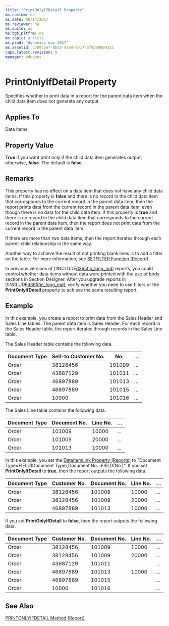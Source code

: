 ```yaml
---
title: "PrintOnlyIfDetail Property"
ms.custom: na
ms.date: 06/14/2017
ms.reviewer: na
ms.suite: na
ms.tgt_pltfrm: na
ms.topic: article
ms.prod: "dynamics-nav-2017"
ms.assetid: c789cb47-8bd3-4764-8517-6f9390000313
caps.latest.revision: 9
manager: edupont
---
```

# PrintOnlyIfDetail Property
Specifies whether to print data in a report for the parent data item when the child data item does not generate any output.  
  
## Applies To  
 Data items  
  
## Property Value  
 **True** if you want print only if the child data item generates output; otherwise, **false**. The default is **false**.  
  
## Remarks  
 This property has no effect on a data item that does not have any child data items. If this property is **false** and there is no record in the child data item that corresponds to the current record in the parent data item, then the report prints data from the current record in the parent data item, even though there is no data for the child data item. If this property is **true** and there is no record in the child data item that corresponds to the current record in the parent data item, then the report does not print data from the current record in the parent data item.  
  
 If there are more than two data items, then the report iterates through each parent-child relationship in the same way.  
  
 Another way to achieve the result of not printing blank lines is to add a filter on the table. For more information, see [SETFILTER Function \(Record\)](../methods/devenv-SETFILTER-Method-Record.md).  
  
 In previous versions of [!INCLUDE[d365fin_long_md](../includes/d365fin_long_md.md)] reports, you could control whether data items without data were printed with the use of body sections in Section Designer. After you upgrade reports in [!INCLUDE[d365fin_long_md](../includes/d365fin_long_md.md)], verify whether you need to use filters or the **PrintOnlyIfDetail** property to achieve the same resulting report.  
  
## Example  
 In this example, you create a report to print data from the Sales Header and Sales Line tables. The parent data item is Sales Header. For each record in the Sales Header table, the report iterates through records in the Sales Line table.  
  
 The Sales Header table contains the following data.  
  
|Document Type|Sell-to Customer No.|No.|…|  
|-------------------|---------------------------|---------|-------|  
|Order|38128456|101009|…|  
|Order|43687129|101011|…|  
|Order|46897889|101013|…|  
|Order|46897889|101015|…|  
|Order|10000|101016|…|  
  
 The Sales Line table contains the following data.  
  
|Document Type|Document No.|Line No.|…|  
|-------------------|------------------|--------------|-------|  
|Order|101009|10000|…|  
|Order|101009|20000|…|  
|Order|101013|10000|…|  
  
 In this example, you set the [DataItemLink Property \(Reports\)](devenv-dataitemlink-reports-property.md) to "Document Type=FIELD\(Document Type\),Document No.=FIELD\(No.\)". If you set **PrintOnlyIfDetail** to **true**, then the report outputs the following data.  
  
|Document Type|Customer No.|Document No.|Line No.|…|  
|-------------------|------------------|------------------|--------------|-------|  
|Order|38128456|101009|10000|…|  
|Order|38128456|101009|20000|…|  
|Order|46897889|101013|10000|…|  
  
 If you set **PrintOnlyIfDetail** to **false**, then the report outputs the following data.  
  
|Document Type|Customer No.|Document No.|Line No.|…|  
|-------------------|------------------|------------------|--------------|-------|  
|Order|38128456|101009|10000|…|  
|Order|38128456|101009|20000|…|  
|Order|43687129|101011||…|  
|Order|46897889|101013|10000|…|  
|Order|46897889|101015||…|  
|Order|10000|101016||…|  
  
## See Also  
 [PRINTONLYIFDETAIL Method \(Report\)](../methods/devenv-printonlyifdetail-method-report.md)